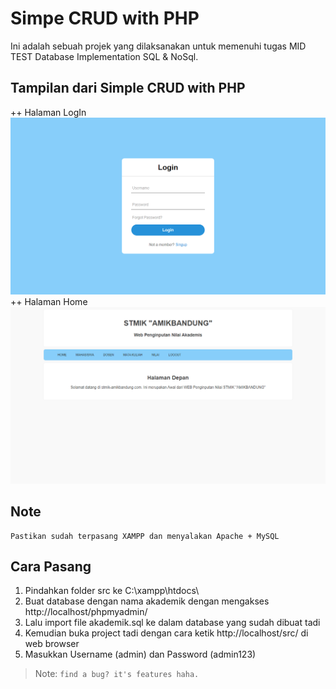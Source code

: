 
# Simpe CRUD with PHP

Ini adalah sebuah projek yang dilaksanakan untuk memenuhi tugas MID TEST Database Implementation SQL & NoSql.

## Tampilan dari Simple CRUD with PHP
++ Halaman LogIn
![](assets/login-page.png)
++ Halaman Home
![](assets/home-page.png)

## Note
```
Pastikan sudah terpasang XAMPP dan menyalakan Apache + MySQL
```

## Cara Pasang
1. Pindahkan folder src ke C:\xampp\htdocs\
2. Buat database dengan nama akademik dengan mengakses http://localhost/phpmyadmin/
3. Lalu import file akademik.sql ke dalam database yang sudah dibuat tadi
4. Kemudian buka project tadi dengan cara ketik http://localhost/src/ di web browser
5. Masukkan Username (admin) dan Password (admin123)

> Note: `find a bug? it's features haha.`